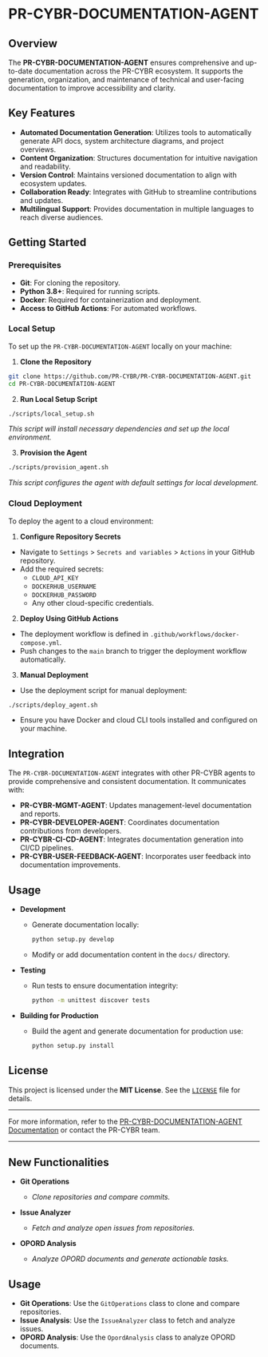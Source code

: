 <!--
Key Objectives:
1. Update sections to include new functionalities introduced by `git_operations.py`, `diff_communicator.py`, `issue_analyzer.py`, and `opord_analysis.py`.
2. Include examples and usage instructions for each of the new scripts to guide users.
3. Revise installation instructions if there are any new dependencies or configuration steps.
4. Provide clear documentation on how to run the new operations and integrate them into existing workflows.
5. Maintain a consistent structure and readability throughout the updated document.

```markdown
# Review and Missing Components

1. `src/main.py`:
- Ensure command-line arguments and input methods are implemented to accept new parameters related to git operations and issue analysis.
- Revise user interface prompts to include options for the new features.

2. `tests/test_core_functions.py`:
- Add test cases for the new functionalities in git_operations.py, issue_analyzer.py, and opord_analysis.py.
- Implement mock objects to simulate git operations and issue fetching.

3. `requirements.txt`:
- Ensure all necessary dependencies are listed. Currently, only requests is included, which is correct for HTTP requests. 
- Verify if any other libraries are used in the scripts.

4. `src/agent_logic/core_functions.py`:
- Ensure the integration of new functionalities is complete and coherent with the main execution flow.

5. `build/Dockerfile`:
- The Dockerfile is currently empty. It needs to be populated with instructions to build the Docker image for the agent.

6. `build/docker-compose.yml`:
Ensure the configuration aligns with the deployment requirements, such as environment variables and volume mappings.
```
-->

# PR-CYBR-DOCUMENTATION-AGENT

## Overview

The **PR-CYBR-DOCUMENTATION-AGENT** ensures comprehensive and up-to-date documentation across the PR-CYBR ecosystem. It supports the generation, organization, and maintenance of technical and user-facing documentation to improve accessibility and clarity.

## Key Features

- **Automated Documentation Generation**: Utilizes tools to automatically generate API docs, system architecture diagrams, and project overviews.
- **Content Organization**: Structures documentation for intuitive navigation and readability.
- **Version Control**: Maintains versioned documentation to align with ecosystem updates.
- **Collaboration Ready**: Integrates with GitHub to streamline contributions and updates.
- **Multilingual Support**: Provides documentation in multiple languages to reach diverse audiences.

## Getting Started

### Prerequisites

- **Git**: For cloning the repository.
- **Python 3.8+**: Required for running scripts.
- **Docker**: Required for containerization and deployment.
- **Access to GitHub Actions**: For automated workflows.

### Local Setup

To set up the `PR-CYBR-DOCUMENTATION-AGENT` locally on your machine:

1. **Clone the Repository**

```bash
git clone https://github.com/PR-CYBR/PR-CYBR-DOCUMENTATION-AGENT.git
cd PR-CYBR-DOCUMENTATION-AGENT
```

2. **Run Local Setup Script**

```bash
./scripts/local_setup.sh
```
_This script will install necessary dependencies and set up the local environment._

3. **Provision the Agent**

```bash
./scripts/provision_agent.sh
```
_This script configures the agent with default settings for local development._

### Cloud Deployment

To deploy the agent to a cloud environment:

1. **Configure Repository Secrets**

- Navigate to `Settings` > `Secrets and variables` > `Actions` in your GitHub repository.
- Add the required secrets:
     - `CLOUD_API_KEY`
     - `DOCKERHUB_USERNAME`
     - `DOCKERHUB_PASSWORD`
     - Any other cloud-specific credentials.

2. **Deploy Using GitHub Actions**

- The deployment workflow is defined in `.github/workflows/docker-compose.yml`.
- Push changes to the `main` branch to trigger the deployment workflow automatically.

3. **Manual Deployment**

- Use the deployment script for manual deployment:

```bash
./scripts/deploy_agent.sh
```

- Ensure you have Docker and cloud CLI tools installed and configured on your machine.

## Integration

The `PR-CYBR-DOCUMENTATION-AGENT` integrates with other PR-CYBR agents to provide comprehensive and consistent documentation. It communicates with:

- **PR-CYBR-MGMT-AGENT**: Updates management-level documentation and reports.
- **PR-CYBR-DEVELOPER-AGENT**: Coordinates documentation contributions from developers.
- **PR-CYBR-CI-CD-AGENT**: Integrates documentation generation into CI/CD pipelines.
- **PR-CYBR-USER-FEEDBACK-AGENT**: Incorporates user feedback into documentation improvements.

## Usage

- **Development**

  - Generate documentation locally:

    ```bash
    python setup.py develop
    ```

  - Modify or add documentation content in the `docs/` directory.

- **Testing**

  - Run tests to ensure documentation integrity:

    ```bash
    python -m unittest discover tests
    ```

- **Building for Production**

  - Build the agent and generate documentation for production use:

    ```bash
    python setup.py install
    ```

## License

This project is licensed under the **MIT License**. See the [`LICENSE`](LICENSE) file for details.

---

For more information, refer to the [PR-CYBR-DOCUMENTATION-AGENT Documentation](https://github.com/PR-CYBR/PR-CYBR-DOCUMENTATION-AGENT) or contact the PR-CYBR team.

---

## New Functionalities

- **Git Operations**
  - _Clone repositories and compare commits._

- **Issue Analyzer**
  - _Fetch and analyze open issues from repositories._

- **OPORD Analysis**
  - _Analyze OPORD documents and generate actionable tasks._

## Usage

- **Git Operations**: Use the `GitOperations` class to clone and compare repositories.
- **Issue Analysis**: Use the `IssueAnalyzer` class to fetch and analyze issues.
- **OPORD Analysis**: Use the `OpordAnalysis` class to analyze OPORD documents.
